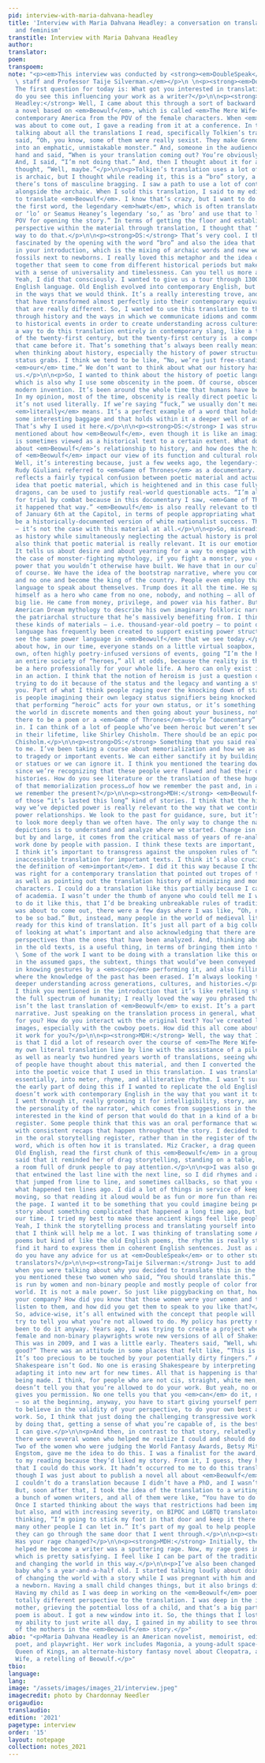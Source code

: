 ```yaml
---
pid: interview-with-maria-dahvana-headley
title: 'Interview with Maria Dahvana Headley: a conversation on translation, storytelling,
  and feminism'
transtitle: Interview with Maria Dahvana Headley
author: 
translator: 
poem: 
transpoem: 
note: "<p><em>This interview was conducted by <strong><em>DoubleSpeak</em></strong>
  \ staff and Professor Taije Silverman.</em></p>\n \n<p><strong><em>DoubleSpeak</em></strong>
  The first question for today is: What got you interested in translation, and how
  do you see this influencing your work as a writer?</p>\n\n<p><strong>Maria Dahvana
  Headley:</strong> Well, I came about this through a sort of backward path. I wrote
  a novel based on <em>Beowulf</em>, which is called <em>The Mere Wife</em>, set in
  contemporary America from the POV of the female characters. When <em>The Mere Wife</em>
  was about to come out, I gave a reading from it at a conference. In the Q&A, I was
  talking about all the translations I read, specifically Tolkien’s translation, and
  said, “Oh, you know, some of them were really sexist. They make Grendel’s mother
  into an emphatic, unmistakable monster.” And, someone in the audience raised their
  hand and said, “When is your translation coming out? You’re obviously doing one.”
  And, I said, “I’m not doing that.” And, then I thought about it for a few days and
  thought, “Well, maybe.”</p>\n\n<p>Tolkien’s translation uses a lot of language that
  is archaic, but I thought while reading it, this is a “bro” story, a story in which
  there’s tons of masculine bragging. I saw a path to use a lot of contemporary language
  alongside the archaic. When I sold this translation, I said to my editor, “I want
  to translate <em>Beowulf</em>. I know that’s crazy, but I want to do it. I’ll translate
  the first word, the legendary <em>hwæt</em>, which is often translated as ‘hark’
  or ‘lo’ or Seamus Heaney’s legendary ‘so,’ as ‘bro’ and use that to lead us to a
  POV for opening the story.” In terms of getting the floor and establishing a character
  perspective within the material through translation, I thought that “bro” was a
  way to do that.</p>\n\n<p><strong>DS:</strong> That’s very cool. I think I’m really
  fascinated by the opening with the word “bro” and also the idea that you mentioned
  in your introduction, which is the mixing of archaic words and new words as if dropping
  fossils next to newborns. I really loved this metaphor and the idea of putting words
  together that seem to come from different historical periods but make sense to us
  with a sense of universality and timelessness. Can you tell us more about that?</p>\n\n<p><strong>MDH:</strong>
  Yeah, I did that consciously. I wanted to give us a tour through 1300 years of the
  English language. Old English evolved into contemporary English, but not always
  in the ways that we would think. It’s a really interesting trove, and it has words
  that have transformed almost perfectly into their contemporary equivalents and words
  that are really different. So, I wanted to use this translation to think about storytelling
  through history and the ways in which we communicate idioms and communicate references
  to historical events in order to create understanding across cultures.</p>\n\n<p>There’s
  a way to do this translation entirely in contemporary slang, like a translation
  of the twenty-first century, but the twenty-first century is  a compendium of everything
  that came before it. That’s something that’s always been really meaningful to me
  when thinking about history, especially the history of power structures and unfair
  status grabs. I think we tend to be like, “No, we’re just free-standing here in
  <em>our</em> time.” We don’t want to think about what our history has created for
  us.</p>\n\n<p>So, I wanted to think about the history of poetic language and storytelling,
  which is also why I use some obscenity in the poem. Of course, obscenity isn’t a
  modern invention. It’s been around the whole time that humans have been around.
  In my opinion, most of the time, obscenity is really direct poetic language because
  it’s not used literally. If we’re saying “fuck,” we usually don’t mean what that
  <em>literally</em> means. It’s a perfect example of a word that holds within it
  some interesting baggage and that holds within it a deeper well of accrued meaning.
  That’s why I used it here.</p>\n\n<p><strong>DS:</strong> I was struck by what you
  mentioned about how <em>Beowulf</em>, even though it is like an imagined story,
  is sometimes viewed as a historical text to a certain extent. What do you think
  about <em>Beowulf</em>’s relationship to history, and how does the historicization
  of <em>Beowulf</em> impact our view of its function and cultural role?</p>\n\n<p><strong>MDH:</strong>
  Well, it’s interesting because, just a few weeks ago, the legendary-in-a-bad-way
  Rudy Giuliani referred to <em>Game of Thrones</em> as a documentary. The whole thing
  reflects a fairly typical confusion between poetic material and actuality, and the
  idea that poetic material, which is heightened and in this case fully inflated with
  dragons, can be used to justify real-world questionable acts. “I’m allowed to call
  for trial by combat because in this documentary I saw, <em>Game of Thrones</em>,
  it happened that way.” <em>Beowulf</em> is also really relevant to those events
  of January 6th at the Capitol, in terms of people appropriating what they saw to
  be a historically-documented version of white nationalist success. That’s a misread
  — it’s not the case with this material at all.</p>\n\n<p>So, misreading poetic material
  as history while simultaneously neglecting the actual history is problematic. I
  also think that poetic material is really relevant. It is our emotional history.
  It tells us about desire and about yearning for a way to engage with status. In
  the case of monster-fighting mythology, if you fight a monster, you can acquire
  power that you wouldn’t otherwise have built. We have that in our culture already,
  of course. We have the idea of the bootstrap narrative, where you come from nothing
  and no one and become the king of the country. People even employ that sort of mythological
  language to speak about themselves. Trump does it all the time. He speaks about
  himself as a hero who came from no one, nobody, and nothing — all of which is a
  big lie. He came from money, privilege, and power via his father. But he uses the
  American Dream mythology to describe his own imaginary folkloric narrative, erasing
  the patriarchal structure that he’s massively benefiting from. I think about using
  these kinds of materials — i.e. thousand-year-old poetry — to point out that “legendary”
  language has frequently been created to support existing power structures. We can
  see the same power language in <em>Beowulf</em> that we see today.</p>\n\n<p>I think
  about how, in our time, everyone stands on a little virtual soapbox, giving their
  own, often highly poetry-infused versions of events, going “I’m the hero.” We have
  an entire society of “heroes,” all at odds, because the reality is that you can’t
  be a hero professionally for your whole life. A hero can only exist in a moment,
  in an action. I think that the notion of heroism is just a question of whether you’re
  trying to do it because of the status and the legacy and wanting a statue made of
  you. Part of what I think people raging over the knocking down of statues has been
  is people imagining their own legacy status signifiers being knocked down. So, it’s
  that performing “heroic” acts for your own status, or it’s something else, changing
  the world in discrete moments and then going about your business, not expecting
  there to be a poem or a <em>Game of Thrones</em>–style ”documentary” that you starred
  in. I can think of a lot of people who’ve been heroic but weren’t seen as heroes
  in their lifetime, like Shirley Chisholm. There should be an epic poem about Shirley
  Chisholm.</p>\n\n<p><strong>DS:</strong> Something that you said really stood out
  to me. I’ve been taking a course about memorialization and how we as humans respond
  to tragedy or important events. We can either sanctify it by building memorials
  or statues or we can ignore it. I think you mentioned the tearing down of statues
  since we’re recognizing that these people were flawed and had their own personal
  histories. How do you see literature or the translation of these huge texts as part
  of that memorialization process…of how we remember the past and, in a sense, how
  we remember the present?</p>\n\n<p><strong>MDH:</strong> <em>Beowulf</em> is one
  of those “it’s lasted this long” kind of stories. I think that the history of the
  way we’ve depicted power is really relevant to the way that we continue to depict
  power relationships. We look to the past for guidance, sure, but it’s our responsibility
  to look more deeply than we often have. The only way to change the nature of these
  depictions is to understand and analyze where we started. Change isn’t always  predictable,
  but by and large, it comes from the critical mass of years of re-analysis and hard
  work done by people with passion. I think these texts are important, <em>and</em>
  I think it’s important to transgress against the unspoken rules of “dignified” and
  inaccessible translation for important texts. I think it’s also crucial to expand
  the definition of <em>important</em>. I did it this way because I thought this text
  was right for a contemporary translation that pointed out tropes of toxic masculinity,
  as well as pointing out the translation history of minimizing and monsterizing marginalized
  characters. I could do a translation like this partially because I came from outside
  of academia. I wasn’t under the thumb of anyone who could tell me I wasn’t allowed
  to do it like this, that I’d be breaking unbreakable rules of tradition. When it
  was about to come out, there were a few days where I was like, “Oh, no, it’s going
  to be so bad.” But, instead, many people in the world of medieval literature were
  ready for this kind of translation. It’s just all part of a big collective project
  of looking at what’s important and also acknowledging that there are always more
  perspectives than the ones that have been analyzed. And, thinking about gaps, particularly
  in the old texts, is a useful thing, in terms of bringing them into the present.
  \ Some of the work I want to be doing with a translation like this one is filling
  in the assumed gaps, the subtext, things that would’ve been conveyed in tone, and
  in knowing gestures by a <em>scop</em> performing it, and also filling in the places
  where the knowledge of the past has been erased. I’m always looking to help create
  deeper understanding across generations, cultures, and histories.</p>\n\n<p><strong>DS:</strong>
  I think you mentioned in the introduction that it’s like retelling stories with
  the full spectrum of humanity; I really loved the way you phrased that because this
  isn’t the last translation of <em>Beowulf</em> to exist. It’s a part of this huge
  narrative. Just speaking on the translation process in general, what is that like
  for you? How do you interact with the original text? You’ve created lots of interesting
  images, especially with the cowboy poets. How did this all come about and how does
  it work for you?</p>\n\n<p><strong>MDH:</strong> Well, the way that I did this translation
  is that I did a lot of research over the course of <em>The Mere Wife</em>. I did
  my own literal translation line by line with the assistance of a pile of scholarship
  as well as nearly two hundred years worth of translations, seeing what a variety
  of people have thought about this material, and then I converted the literal chunks
  into the poetic voice that I used in this translation. I was translating myself,
  essentially, into meter, rhyme, and alliterative rhythm. I wasn’t sure throughout
  the early part of doing this if I wanted to replicate the old English meter. It
  doesn’t work with contemporary English in the way that you want it to work. So,
  I went through it, really grooming it for intelligibility, story, and POV. I created
  the personality of the narrator, which comes from suggestions in the text. I was
  interested in the kind of person that would do that in a kind of a bro tall-tale
  register. Some people think that this was an oral performance that was transcribed
  with consistent recaps that happen throughout the story. I decided to put the translation
  in the oral storytelling register, rather than in the register of the highbrow written
  word, which is often how it is translated. Miz Cracker, a drag queen who studied
  Old English, read the first chunk of this <em>Beowulf</em> in a group reading and
  said that it reminded her of drag storytelling, standing on a table, trying to get
  a room full of drunk people to pay attention.</p>\n\n<p>I was also going for a story
  that entwined the last line with the next line, so I did rhymes and alliterations
  that jumped from line to line, and sometimes callbacks, so that you can remember
  what happened ten lines ago. I did a lot of things in service of keeping the story
  moving, so that reading it aloud would be as fun or more fun than reading it on
  the page. I wanted it to be something that you could imagine being performed, a
  story about something complicated that happened a long time ago, but relevant to
  our time. I tried my best to make these ancient kings feel like people we know.</p>\n\n<p><strong>DS:</strong>
  Yeah, I think the storytelling process and translating yourself into it is something
  that I think will help me a lot. I was thinking of translating some Ancient Chinese
  poems but kind of like the old English poems, the rhythm is really strict and I
  find it hard to express them in coherent English sentences. Just as a wrap-up question,
  do you have any advice for us at <em>DoubleSpeak</em> or to other students or new
  translators?</p>\n\n<p><strong>Taije Silverman:</strong> Just to add to your question,
  when you were talking about why you decided to translate this in the first place,
  you mentioned these two women who said, “You should translate this.” And <em>DoubleSpeak</em>
  is run by women and non-binary people and mostly people of color from all over the
  world. It is not a male power. So just like piggybacking on that, how did you find
  your company? How did you know that those women were your women and that you should
  listen to them, and how did you get them to speak to you like that?</p>\n\n<p><strong>MDH:</strong>
  So, advice-wise, it’s all entwined with the concept that people will constantly
  try to tell you what you’re not allowed to do. My policy has pretty much always
  been to do it anyway. Years ago, I was trying to create a project where thirty-seven
  female and non-binary playwrights wrote new versions of all of Shakespeare’s plays.
  This was in 2009, and I was a little early. Theaters said, “Well, what if they aren’t
  good?” There was an attitude in some places that felt like, “This is Shakespeare.
  It’s too precious to be touched by your potentially dirty fingers.” And I’m like,
  Shakespeare isn’t God. No one is erasing Shakespeare by interpreting his work and
  adapting it into new art for new times. All that is happening is that more art is
  being made. I think, for people who are not cis, straight, white men, the world
  doesn’t tell you that you’re allowed to do your work. But yeah, no one typically
  gives you permission. No one tells you that you <em>can</em> do it, not usually
  — so at the beginning, anyway, you have to start giving yourself permission to transgress,
  to believe in the validity of your perspective, to do your own best and most difficult
  work. So, I think that just doing the challenging transgressive work yourself and
  by doing that, getting a sense of what you’re capable of, is the best advice that
  I can give.</p>\n\n<p>And then, in contrast to that story, relatedly and luckily,
  there were several women who helped me realize I could and should do this translation.
  Two of the women who were judging the World Fantasy Awards, Betsy Mitchell and Elizabeth
  Engstom, gave me the idea to do this. I was a finalist for the award, and they came
  to my reading because they’d liked my story. From it, I guess, they had a sense
  that I could do this work. It hadn’t occurred to me to do this translation, even
  though I was just about to publish a novel all about <em>Beowulf</em>. I still thought
  I couldn’t do a translation because I didn’t have a PhD, and I wasn’t Seamus Heaney.
  But, soon after that, I took the idea of the translation to a writing retreat with
  a bunch of women writers, and all of them were like, “You have to do it <em>now</em>.”
  Once I started thinking about the ways that restrictions had been imposed on women,
  but also, and with increasing severity, on BIPOC and LGBTQ translators, I started
  thinking, “I’m going to stick my foot in that door and keep it there and see how
  many other people I can let in.” It’s part of my goal to help people realize that
  they can go through the same door that I went through.</p>\n\n<p><strong>TS:</strong>
  Has your rage changed?</p>\n\n<p><strong>MDH:</strong> Initially, the rage that
  helped me become a writer was a sputtering rage. Now, my rage goes into my work,
  which is pretty satisfying. I feel like I can be part of the tradition of storytelling
  and changing the world in this way.</p>\n\n<p>I’ve also been changed by having a
  baby who’s a year-and-a-half old. I started talking loudly about doing the work
  of changing the world with a story while I was pregnant with him and while he was
  a newborn. Having a small child changes things, but it also brings different perspectives.
  Having my child as I was deep in working on the <em>Beowulf</em> poem brought a
  totally different perspective to the translation. I was deep in the idea of Grendel’s
  mother, grieving the potential loss of a child, and that’s a big part of what this
  poem is about. I got a new window into it. So, the things that I lost in terms of
  my ability to just write all day, I gained in my ability to see through the eyes
  of the mothers in the <em>Beowulf</em> story.</p>"
abio: "<p>Maria Dahvana Headley is an American novelist, memoirist, editor, translator,
  poet, and playwright. Her work includes Magonia, a young-adult space-fantasy novel,
  Queen of Kings, an alternate-history fantasy novel about Cleopatra, and The Mere
  Wife, a retelling of Beowulf.</p>"
tbio: 
language: 
lang: 
image: "/assets/images/images_21/interview.jpeg"
imagecredit: photo by Chardonnay Needler
origaudio: 
translaudio: 
edition: '2021'
pagetype: interview
order: '15'
layout: notepage
collection: notes_2021
---
```

